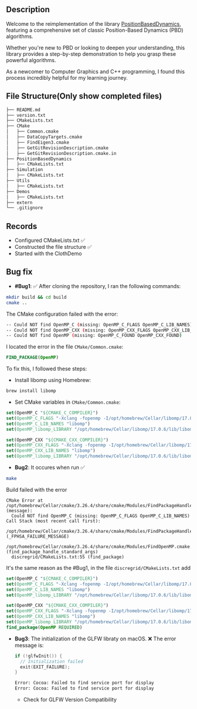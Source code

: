 ## Description

Welcome to the reimplementation of the library [PositionBasedDynamics](https://github.com/InteractiveComputerGraphics/PositionBasedDynamics), featuring a comprehensive set of classic Position-Based Dynamics (PBD) algorithms.

Whether you're new to PBD or looking to deepen your understanding, this library provides a step-by-step demonstration to help you grasp these powerful algorithms.

As a newcomer to Computer Graphics and C++ programming, I found this process incredibly helpful for my learning journey.

## File Structure(Only show completed files)

```bash
├── README.md
├── version.txt
├── CMakeLists.txt
├── CMake
│   ├── Common.cmake
│   ├── DataCopyTargets.cmake
│   ├── FindEigen3.cmake
│   ├── GetGitRevisionDescription.cmake
│   ├── GetGitRevisionDescription.cmake.in
├── PositionBasedDynamics
│   ├── CMakeLists.txt
├── Simulation
│   ├── CMakeLists.txt
├── Utils
│   ├── CMakeLists.txt
├── Demos
│   ├── CMakeLists.txt
├── extern
└── .gitignore
```

## Records

- Configured CMakeLists.txt ✅
- Constructed the file structure ✅
- Started with the ClothDemo

## Bug fix

- **#Bug1**: ✅
  After cloning the repository, I ran the following commands:

```bash
mkdir build && cd build
cmake ..
```

The CMake configuration failed with the error:

```bash
-- Could NOT find OpenMP_C (missing: OpenMP_C_FLAGS OpenMP_C_LIB_NAMES) (found version "5.0")
-- Could NOT find OpenMP_CXX (missing: OpenMP_CXX_FLAGS OpenMP_CXX_LIB_NAMES) (found version "5.0")
-- Could NOT find OpenMP (missing: OpenMP_C_FOUND OpenMP_CXX_FOUND)
```

I located the error in the file `CMake/Common.cmake`:

```cmake
FIND_PACKAGE(OpenMP)
```

To fix this, I followed these steps:

- Install libomp using Homebrew:

```bash
brew install libomp
```

- Set CMake variables in `CMake/Common.cmake`:

```cmake
set(OpenMP_C "${CMAKE_C_COMPILER}")
set(OpenMP_C_FLAGS "-Xclang -fopenmp -I/opt/homebrew/Cellar/libomp/17.0.6/include")
set(OpenMP_C_LIB_NAMES "libomp")
set(OpenMP_libomp_LIBRARY "/opt/homebrew/Cellar/libomp/17.0.6/lib/libomp.dylib")

set(OpenMP_CXX "${CMAKE_CXX_COMPILER}")
set(OpenMP_CXX_FLAGS "-Xclang -fopenmp -I/opt/homebrew/Cellar/libomp/17.0.6/include")
set(OpenMP_CXX_LIB_NAMES "libomp")
set(OpenMP_libomp_LIBRARY "/opt/homebrew/Cellar/libomp/17.0.6/lib/libomp.dylib")
```

- **Bug2**: It occures when run ✅

```bash
make
```

Build failed with the error

```
CMake Error at /opt/homebrew/Cellar/cmake/3.26.4/share/cmake/Modules/FindPackageHandleStandardArgs.cmake:230 (message):
  Could NOT find OpenMP_C (missing: OpenMP_C_FLAGS OpenMP_C_LIB_NAMES)
Call Stack (most recent call first):
  /opt/homebrew/Cellar/cmake/3.26.4/share/cmake/Modules/FindPackageHandleStandardArgs.cmake:600 (_FPHSA_FAILURE_MESSAGE)
  /opt/homebrew/Cellar/cmake/3.26.4/share/cmake/Modules/FindOpenMP.cmake:577 (find_package_handle_standard_args)
  discregrid/CMakeLists.txt:55 (find_package)
```

It's the same reason as the #Bug1, in the file `discregrid/CMakeLists.txt` add

```cmake
set(OpenMP_C "${CMAKE_C_COMPILER}")
set(OpenMP_C_FLAGS "-Xclang -fopenmp -I/opt/homebrew/Cellar/libomp/17.0.6/include")
set(OpenMP_C_LIB_NAMES "libomp")
set(OpenMP_libomp_LIBRARY "/opt/homebrew/Cellar/libomp/17.0.6/lib/libomp.dylib")

set(OpenMP_CXX "${CMAKE_CXX_COMPILER}")
set(OpenMP_CXX_FLAGS "-Xclang -fopenmp -I/opt/homebrew/Cellar/libomp/17.0.6/include")
set(OpenMP_CXX_LIB_NAMES "libomp")
set(OpenMP_libomp_LIBRARY "/opt/homebrew/Cellar/libomp/17.0.6/lib/libomp.dylib")
find_package(OpenMP REQUIRED)
```

- **Bug3**: The initialization of the GLFW libraty on macOS. ❌
  The error message is:

  ```c++
  if (!glfwInit()) {
    // Initialization failed
    exit(EXIT_FAILURE);
  }
  ```

  ```bash
  Error: Cocoa: Failed to find service port for display
  Error: Cocoa: Failed to find service port for display
  ```

  - Check for GLFW Version Compatibility
